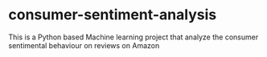 # consumer-sentiment-analysis
This is a Python based Machine learning project that analyze the consumer sentimental behaviour on reviews on Amazon
